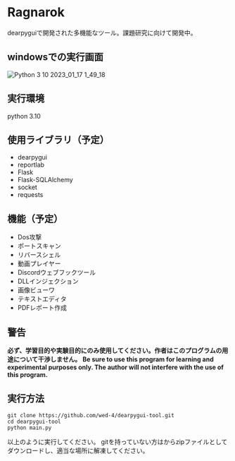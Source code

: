 # Ragnarok
dearpyguiで開発された多機能なツール。課題研究に向けて開発中。

## windowsでの実行画面

![Python 3 10 2023_01_17 1_49_18](https://user-images.githubusercontent.com/94733396/212729968-69d2be1f-e6f3-4e79-813d-119801b4ac55.png)


## 実行環境

python 3.10

## 使用ライブラリ（予定）

 - dearpygui
 - reportlab
 - Flask
 - Flask-SQLAlchemy
 - socket
 - requests

## 機能（予定）

 - Dos攻撃
 - ポートスキャン
 - リバースシェル
 - 動画プレイヤー
 - Discordウェブフックツール
 - DLLインジェクション
 - 画像ビューワ
 - テキストエディタ
 - PDFレポート作成

## 警告

**必ず、学習目的や実験目的にのみ使用してください。作者はこのプログラムの用途について干渉しません。**
**Be sure to use this program for learning and experimental purposes only. The author will not interfere with the use of this program.**

## 実行方法

    git clone https://github.com/wed-4/dearpygui-tool.git
    cd dearpygui-tool
    python main.py

以上のように実行してください。
gitを持っていない方は<Download ZIP>からzipファイルとしてダウンロードし、適当な場所に解凍してください。
